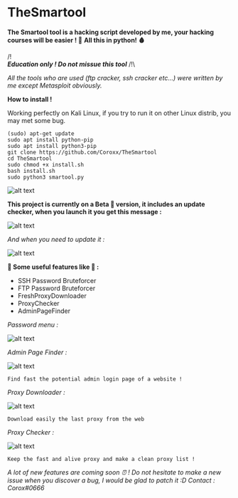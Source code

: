# TheSmartool


**The Smartool tool is a hacking script developed by me, your hacking courses will be easier ! 🦩**
**All this in python!  🩸**

/!\
***Education only ! Do not missue this tool***
/!\

*All the tools who are used (ftp cracker, ssh cracker etc...) were written by me except Metasploit obviously.*

**How to install !**

Working perfectly on Kali Linux, if you try to run it on other Linux distrib, you may met some bug.

```
(sudo) apt-get update
sudo apt install python-pip
sudo apt install python3-pip 
git clone https://github.com/Coroxx/TheSmartool
cd TheSmartool
sudo chmod +x install.sh
bash install.sh
sudo python3 smartool.py
```


![alt text](https://i.ibb.co/8j2mQQc/image-2021-01-01-012214.png)

**This project is currently on a Beta 🐉 version, it includes an update checker, when you launch it you get this message :**

![alt text](https://i.ibb.co/k627czx/image-2020-12-21-143256.pngg)

*And when you need to update it :*

![alt text](https://i.ibb.co/FsNd3MQ/image-2020-12-21-144059.png)


**🏺 Some useful features like 🏺 :** 

- SSH Password Bruteforcer 
- FTP Password Bruteforcer
- FreshProxyDownloader
- ProxyChecker
- AdminPageFinder

*Password menu :*

![alt text](https://i.ibb.co/Pj0fN3k/image-2020-12-21-144457.png)


*Admin Page Finder :* 

![alt text](https://i.ibb.co/W3Tq3tz/image-2021-01-01-013528.png) 
```
Find fast the potential admin login page of a website !
```

*Proxy Downloader :*

![alt text](https://i.ibb.co/41c5HQh/image-2021-01-01-013008.png)
```
Download easily the last proxy from the web
```

*Proxy Checker :* 

![alt text](https://i.ibb.co/q5GjBgP/image-2021-01-01-013230.png) 
```
Keep the fast and alive proxy and make a clean proxy list ! 
```


*A lot of new features are coming soon ⏰ !* 
*Do not hesitate to make a new issue when you discover a bug, I would be glad to patch it :D
Contact : Corox#0666*
